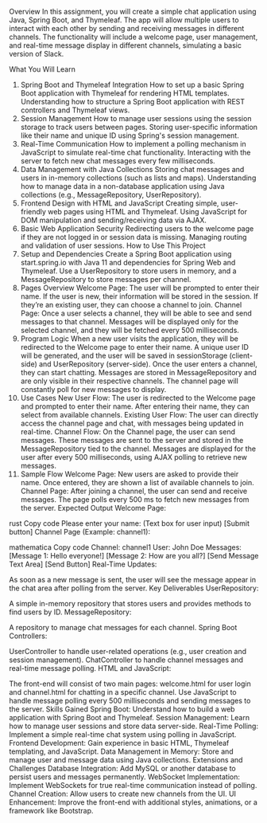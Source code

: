 Overview
In this assignment, you will create a simple chat application using Java, Spring Boot, and Thymeleaf. The app will allow multiple users to interact with each other by sending and receiving messages in different channels. The functionality will include a welcome page, user management, and real-time message display in different channels, simulating a basic version of Slack.

What You Will Learn
1. Spring Boot and Thymeleaf Integration
How to set up a basic Spring Boot application with Thymeleaf for rendering HTML templates.
Understanding how to structure a Spring Boot application with REST controllers and Thymeleaf views.
2. Session Management
How to manage user sessions using the session storage to track users between pages.
Storing user-specific information like their name and unique ID using Spring's session management.
3. Real-Time Communication
How to implement a polling mechanism in JavaScript to simulate real-time chat functionality.
Interacting with the server to fetch new chat messages every few milliseconds.
4. Data Management with Java Collections
Storing chat messages and users in in-memory collections (such as lists and maps).
Understanding how to manage data in a non-database application using Java collections (e.g., MessageRepository, UserRepository).
5. Frontend Design with HTML and JavaScript
Creating simple, user-friendly web pages using HTML and Thymeleaf.
Using JavaScript for DOM manipulation and sending/receiving data via AJAX.
6. Basic Web Application Security
Redirecting users to the welcome page if they are not logged in or session data is missing.
Managing routing and validation of user sessions.
How to Use This Project
1. Setup and Dependencies
Create a Spring Boot application using start.spring.io with Java 11 and dependencies for Spring Web and Thymeleaf.
Use a UserRepository to store users in memory, and a MessageRepository to store messages per channel.
2. Pages Overview
Welcome Page: The user will be prompted to enter their name. If the user is new, their information will be stored in the session. If they’re an existing user, they can choose a channel to join.
Channel Page: Once a user selects a channel, they will be able to see and send messages to that channel. Messages will be displayed only for the selected channel, and they will be fetched every 500 milliseconds.
3. Program Logic
When a new user visits the application, they will be redirected to the Welcome page to enter their name.
A unique user ID will be generated, and the user will be saved in sessionStorage (client-side) and UserRepository (server-side).
Once the user enters a channel, they can start chatting. Messages are stored in MessageRepository and are only visible in their respective channels.
The channel page will constantly poll for new messages to display.
4. Use Cases
New User Flow:
The user is redirected to the Welcome page and prompted to enter their name.
After entering their name, they can select from available channels.
Existing User Flow:
The user can directly access the channel page and chat, with messages being updated in real-time.
Channel Flow:
On the Channel page, the user can send messages. These messages are sent to the server and stored in the MessageRepository tied to the channel.
Messages are displayed for the user after every 500 milliseconds, using AJAX polling to retrieve new messages.
5. Sample Flow
Welcome Page:
New users are asked to provide their name.
Once entered, they are shown a list of available channels to join.
Channel Page:
After joining a channel, the user can send and receive messages.
The page polls every 500 ms to fetch new messages from the server.
Expected Output
Welcome Page:

rust
Copy code
Please enter your name:
(Text box for user input)
[Submit button]
Channel Page (Example: channel1):

mathematica
Copy code
Channel: channel1
User: John Doe
Messages:
[Message 1: Hello everyone!]
[Message 2: How are you all?]
[Send Message Text Area]
[Send Button]
Real-Time Updates:

As soon as a new message is sent, the user will see the message appear in the chat area after polling from the server.
Key Deliverables
UserRepository:

A simple in-memory repository that stores users and provides methods to find users by ID.
MessageRepository:

A repository to manage chat messages for each channel.
Spring Boot Controllers:

UserController to handle user-related operations (e.g., user creation and session management).
ChatController to handle channel messages and real-time message polling.
HTML and JavaScript:

The front-end will consist of two main pages: welcome.html for user login and channel.html for chatting in a specific channel.
Use JavaScript to handle message polling every 500 milliseconds and sending messages to the server.
Skills Gained
Spring Boot: Understand how to build a web application with Spring Boot and Thymeleaf.
Session Management: Learn how to manage user sessions and store data server-side.
Real-Time Polling: Implement a simple real-time chat system using polling in JavaScript.
Frontend Development: Gain experience in basic HTML, Thymeleaf templating, and JavaScript.
Data Management in Memory: Store and manage user and message data using Java collections.
Extensions and Challenges
Database Integration: Add MySQL or another database to persist users and messages permanently.
WebSocket Implementation: Implement WebSockets for true real-time communication instead of polling.
Channel Creation: Allow users to create new channels from the UI.
UI Enhancement: Improve the front-end with additional styles, animations, or a framework like Bootstrap.






